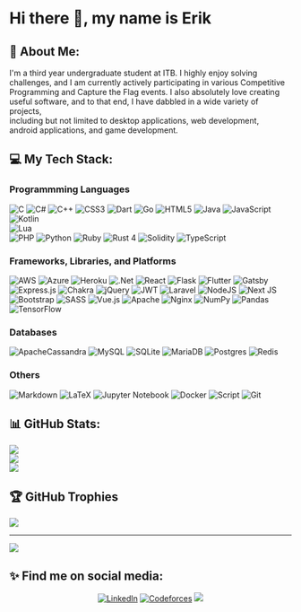 # Hi there 👋, my name is Erik


## 💫 About Me:
I'm a third year undergraduate student at ITB. I highly enjoy solving <br>challenges, and I am currently actively participating in various Competitive<br>Programming and Capture the Flag events. I also absolutely love creating<br>useful software, and to that end, I have dabbled in a wide variety of projects,<br>including but not limited to desktop applications, web development,<br>android applications, and game development.


## 💻 My Tech Stack:

### Programmming Languages
![C](https://img.shields.io/badge/c-%2300599C.svg?style=for-the-badge&logo=c&logoColor=white) 
![C#](https://img.shields.io/badge/c%23-%23239120.svg?style=for-the-badge&logo=c-sharp&logoColor=white) 
![C++](https://img.shields.io/badge/c++-%2300599C.svg?style=for-the-badge&logo=c%2B%2B&logoColor=white) 
![CSS3](https://img.shields.io/badge/css3-%231572B6.svg?style=for-the-badge&logo=css3&logoColor=white) 
![Dart](https://img.shields.io/badge/dart-%230175C2.svg?style=for-the-badge&logo=dart&logoColor=white) 
![Go](https://img.shields.io/badge/go-%2300ADD8.svg?style=for-the-badge&logo=go&logoColor=white) 
![HTML5](https://img.shields.io/badge/html5-%23E34F26.svg?style=for-the-badge&logo=html5&logoColor=white) 
![Java](https://img.shields.io/badge/java-%23ED8B00.svg?style=for-the-badge&logo=java&logoColor=white) 
![JavaScript](https://img.shields.io/badge/javascript-%23323330.svg?style=for-the-badge&logo=javascript&logoColor=%23F7DF1E) 
![Kotlin](https://img.shields.io/badge/kotlin-%230095D5.svg?style=for-the-badge&logo=kotlin&logoColor=white)  
![Lua](https://img.shields.io/badge/lua-%232C2D72.svg?style=for-the-badge&logo=lua&logoColor=white)  
![PHP](https://img.shields.io/badge/php-%23777BB4.svg?style=for-the-badge&logo=php&logoColor=white) 
![Python](https://img.shields.io/badge/python-3670A0?style=for-the-badge&logo=python&logoColor=ffdd54) 
![Ruby](https://img.shields.io/badge/ruby-%23CC342D.svg?style=for-the-badge&logo=ruby&logoColor=white) 
![Rust](https://img.shields.io/badge/rust-%23000000.svg?style=for-the-badge&logo=rust&logoColor=white) 4
![Solidity](https://img.shields.io/badge/Solidity-%23363636.svg?style=for-the-badge&logo=solidity&logoColor=white) 
![TypeScript](https://img.shields.io/badge/typescript-%23007ACC.svg?style=for-the-badge&logo=typescript&logoColor=white) 

### Frameworks, Libraries, and Platforms
![AWS](https://img.shields.io/badge/AWS-%23FF9900.svg?style=for-the-badge&logo=amazon-aws&logoColor=white) 
![Azure](https://img.shields.io/badge/azure-%230072C6.svg?style=for-the-badge&logo=azure-devops&logoColor=white) 
![Heroku](https://img.shields.io/badge/heroku-%23430098.svg?style=for-the-badge&logo=heroku&logoColor=white) 
![.Net](https://img.shields.io/badge/.NET-5C2D91?style=for-the-badge&logo=.net&logoColor=white) 
![React](https://img.shields.io/badge/react-%2320232a.svg?style=for-the-badge&logo=react&logoColor=%2361DAFB) 
![Flask](https://img.shields.io/badge/flask-%23000.svg?style=for-the-badge&logo=flask&logoColor=white) 
![Flutter](https://img.shields.io/badge/Flutter-%2302569B.svg?style=for-the-badge&logo=Flutter&logoColor=white) 
![Gatsby](https://img.shields.io/badge/Gatsby-%23663399.svg?style=for-the-badge&logo=gatsby&logoColor=white) 
![Express.js](https://img.shields.io/badge/express.js-%23404d59.svg?style=for-the-badge&logo=express&logoColor=%2361DAFB) 
![Chakra](https://img.shields.io/badge/chakra-%234ED1C5.svg?style=for-the-badge&logo=chakraui&logoColor=white) 
![jQuery](https://img.shields.io/badge/jquery-%230769AD.svg?style=for-the-badge&logo=jquery&logoColor=white) 
![JWT](https://img.shields.io/badge/JWT-black?style=for-the-badge&logo=JSON%20web%20tokens) 
![Laravel](https://img.shields.io/badge/laravel-%23FF2D20.svg?style=for-the-badge&logo=laravel&logoColor=white) 
![NodeJS](https://img.shields.io/badge/node.js-6DA55F?style=for-the-badge&logo=node.js&logoColor=white) 
![Next JS](https://img.shields.io/badge/Next-black?style=for-the-badge&logo=next.js&logoColor=white) 
![Bootstrap](https://img.shields.io/badge/bootstrap-%23563D7C.svg?style=for-the-badge&logo=bootstrap&logoColor=white) 
![SASS](https://img.shields.io/badge/SASS-hotpink.svg?style=for-the-badge&logo=SASS&logoColor=white) 
![Vue.js](https://img.shields.io/badge/vuejs-%2335495e.svg?style=for-the-badge&logo=vuedotjs&logoColor=%234FC08D) 
![Apache](https://img.shields.io/badge/apache-%23D42029.svg?style=for-the-badge&logo=apache&logoColor=white) 
![Nginx](https://img.shields.io/badge/nginx-%23009639.svg?style=for-the-badge&logo=nginx&logoColor=white) 
![NumPy](https://img.shields.io/badge/numpy-%23013243.svg?style=for-the-badge&logo=numpy&logoColor=white)
![Pandas](https://img.shields.io/badge/pandas-%23150458.svg?style=for-the-badge&logo=pandas&logoColor=white)
![TensorFlow](https://img.shields.io/badge/TensorFlow-%23FF6F00.svg?style=for-the-badge&logo=TensorFlow&logoColor=white)

### Databases
![ApacheCassandra](https://img.shields.io/badge/cassandra-%231287B1.svg?style=for-the-badge&logo=apache-cassandra&logoColor=white) 
![MySQL](https://img.shields.io/badge/mysql-%2300f.svg?style=for-the-badge&logo=mysql&logoColor=white) 
![SQLite](https://img.shields.io/badge/sqlite-%2307405e.svg?style=for-the-badge&logo=sqlite&logoColor=white) 
![MariaDB](https://img.shields.io/badge/MariaDB-003545?style=for-the-badge&logo=mariadb&logoColor=white) 
![Postgres](https://img.shields.io/badge/postgres-%23316192.svg?style=for-the-badge&logo=postgresql&logoColor=white) 
![Redis](https://img.shields.io/badge/redis-%23DD0031.svg?style=for-the-badge&logo=redis&logoColor=white)

### Others
![Markdown](https://img.shields.io/badge/markdown-%23000000.svg?style=for-the-badge&logo=markdown&logoColor=white)
![LaTeX](https://img.shields.io/badge/latex-%23008080.svg?style=for-the-badge&logo=latex&logoColor=white)
![Jupyter Notebook](https://img.shields.io/badge/jupyter-%23FA0F00.svg?style=for-the-badge&logo=jupyter&logoColor=white)
![Docker](https://img.shields.io/badge/docker-%230db7ed.svg?style=for-the-badge&logo=docker&logoColor=white)
![Script](https://img.shields.io/badge/Shell_Script-121011?style=for-the-badge&logo=gnu-bash&logoColor=white)
![Git](https://img.shields.io/badge/-Git-333333?style=for-the-badge&logo=git&logoColor=white)

## 📊 GitHub Stats:
![](https://github-readme-stats.vercel.app/api?username=dxt99&theme=dark&hide_border=false&include_all_commits=true&count_private=true)<br/>
![](https://github-readme-streak-stats.herokuapp.com/?user=dxt99&theme=dark&hide_border=false)<br/>
![](https://github-readme-stats.vercel.app/api/top-langs/?username=dxt99&theme=dark&hide_border=false&include_all_commits=true&count_private=true&layout=compact)

## 🏆 GitHub Trophies
![](https://github-profile-trophy.vercel.app/?username=dxt99&theme=discord&no-frame=false&no-bg=true&margin-w=4)

---
[![](https://visitcount.itsvg.in/api?id=dxt99&icon=0&color=0)](https://visitcount.itsvg.in)

## ✨ Find me on social media:
<p align = "center">
<a href="https://www.linkedin.com/in/frederik-imanuel-louis-90668a202/" target="_blank"><img src="https://img.shields.io/badge/LinkedIn-0077B5?style=for-the-badge&logo=linkedin&logoColor=white" alt="LinkedIn"></a>
<a href="https://codeforces.com/profile/dxt99" target="_blank"><img src="https://img.shields.io/badge/Codeforces-445f9d?style=for-the-badge&logo=Codeforces&logoColor=white" alt="Codeforces"></a>
<a href="mailto:ericlouis23x@gmail.com"><img src="https://img.shields.io/badge/Gmail-D14836?style=for-the-badge&logo=gmail&logoColor=white"/></a>
  </p>
